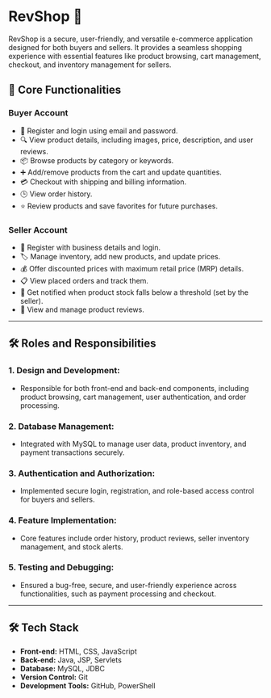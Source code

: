 # RevShop 🛒

RevShop is a secure, user-friendly, and versatile e-commerce application designed for both buyers and sellers. It provides a seamless shopping experience with essential features like product browsing, cart management, checkout, and inventory management for sellers.

## 🌟 Core Functionalities

### Buyer Account
- 📝 Register and login using email and password.
- 🔍 View product details, including images, price, description, and user reviews.
- 📦 Browse products by category or keywords.
- ➕ Add/remove products from the cart and update quantities.
- 💳 Checkout with shipping and billing information.
- 🕒 View order history.
- ⭐️ Review products and save favorites for future purchases.

### Seller Account
- 📝 Register with business details and login.
- 🏷️ Manage inventory, add new products, and update prices.
- 💰 Offer discounted prices with maximum retail price (MRP) details.
- 📋 View placed orders and track them.
- 🛑 Get notified when product stock falls below a threshold (set by the seller).
- 📝 View and manage product reviews.

---

## 🛠️ Roles and Responsibilities

### 1. Design and Development:
- Responsible for both front-end and back-end components, including product browsing, cart management, user authentication, and order processing.

### 2. Database Management:
- Integrated with MySQL to manage user data, product inventory, and payment transactions securely.

### 3. Authentication and Authorization:
- Implemented secure login, registration, and role-based access control for buyers and sellers.

### 4. Feature Implementation:
- Core features include order history, product reviews, seller inventory management, and stock alerts.

### 5. Testing and Debugging:
- Ensured a bug-free, secure, and user-friendly experience across functionalities, such as payment processing and checkout.

---

## 🛠️ Tech Stack

- **Front-end:** HTML, CSS, JavaScript
- **Back-end:** Java, JSP, Servlets
- **Database:** MySQL, JDBC
- **Version Control:** Git
- **Development Tools:** GitHub, PowerShell


